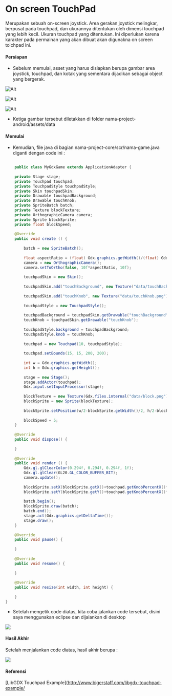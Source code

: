 # On screen TouchPad

Merupakan sebuah on-screen joystick. Area gerakan joystick melingkar, berpusat pada touchpad, dan ukurannya ditentukan oleh dimensi touchpad yang lebih kecil. Ukuran touchpad yang ditentukan. Ini diperlukan karena karakter pada permainan yang akan dibuat akan digunakna on screen toichpad ini.

#### Persiapan

* Sebelum memulai, asset yang harus disiapkan berupa gambar area joystick, touchpad, dan kotak yang sementara dijadikan sebagai object yang bergerak.

![Alt](/img/block.png)

![Alt](/img/touchBackground.png)

![Alt](/img/touchKnob.png)

* Ketiga gambar tersebut diletakkan di folder nama-project-android/assets/data

#### Memulai

* Kemudian, file java di bagian nama-project-core/scr/nama-game.java diganti dengan code ini :

```java
	
	public class MyGdxGame extends ApplicationAdapter {
	
	private Stage stage;
	private Touchpad touchpad;
	private TouchpadStyle touchpadStyle;
	private Skin touchpadSkin;
	private Drawable touchpadBackground;
	private Drawable touchKnob;
	private SpriteBatch batch;
	private Texture blockTexture;
	private OrthographicCamera camera;
	private Sprite blockSprite;
	private float blockSpeed;
	
	@Override
	public void create () {
		
		batch = new SpriteBatch();
		
		float aspectRatio = (float) Gdx.graphics.getWidth()/(float) Gdx.graphics.getHeight();
		camera = new OrthographicCamera();
		camera.setToOrtho(false, 10f*aspectRatio, 10f);
		
		touchpadSkin = new Skin();
		
		touchpadSkin.add("touchBackground", new Texture("data/touchBackground.png"));
		
		touchpadSkin.add("touchKnob", new Texture("data/touchKnob.png"));
		
		touchpadStyle = new TouchpadStyle();
		
		touchpadBackground = touchpadSkin.getDrawable("touchBackground");
		touchKnob = touchpadSkin.getDrawable("touchKnob");
		
		touchpadStyle.background = touchpadBackground;
		touchpadStyle.knob = touchKnob;
		
		touchpad = new Touchpad(10, touchpadStyle);
		
		touchpad.setBounds(15, 15, 200, 200);
		
		int w = Gdx.graphics.getWidth();
		int h = Gdx.graphics.getHeight();
		
		stage = new Stage();
		stage.addActor(touchpad);
		Gdx.input.setInputProcessor(stage);
		
		blockTexture = new Texture(Gdx.files.internal("data/block.png"));
		blockSprite = new Sprite(blockTexture);
		
		blockSprite.setPosition(w/2-blockSprite.getWidth()/2, h/2-blockSprite.getHeight()/2);
		
		blockSpeed = 5;
	}
	
	@Override
	public void dispose() {
		
	}
	
	@Override
	public void render () {
		Gdx.gl.glClearColor(0.294f, 0.294f, 0.294f, 1f);
		Gdx.gl.glClear(GL20.GL_COLOR_BUFFER_BIT);
		camera.update();
		
		blockSprite.setX(blockSprite.getX()+touchpad.getKnobPercentX()*blockSpeed);
		blockSprite.setY(blockSprite.getY()+touchpad.getKnobPercentX()*blockSpeed);
		
		batch.begin();
		blockSprite.draw(batch);
		batch.end();
		stage.act(Gdx.graphics.getDeltaTime());
		stage.draw();
	}
	
	@Override
	public void pause() {
		
	}
	
	@Override
	public void resume() {
		
	}
	
	@Override
	public void resize(int width, int height) {
		
	}
}
```

* Setelah mengetik code diatas, kita coba jalankan code tersebut, disini saya menggunakan eclipse dan dijalankan di desktop

![](/img/pertamax.gif)

#### Hasil Akhir

Setelah menjalankan code diatas, hasil akhir berupa :

![](/img/keduax.gif)

#### Referensi

[LibGDX Touchpad Example](http://www.bigerstaff.com/libgdx-touchpad-example/